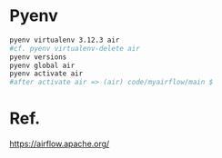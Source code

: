 # Pyenv
```bash
pyenv virtualenv 3.12.3 air
#cf. pyenv virtualenv-delete air
pyenv versions
pyenv global air
pyenv activate air 
#after activate air => (air) code/myairflow/main $ 
```

# Ref.
https://airflow.apache.org/
